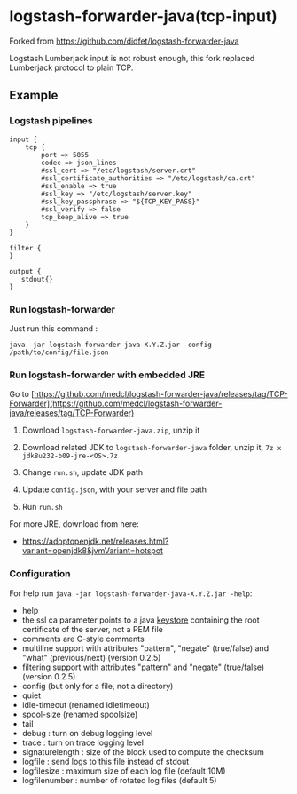 # logstash-forwarder-java(tcp-input)

Forked from https://github.com/didfet/logstash-forwarder-java

Logstash Lumberjack input is not robust enough, this fork replaced Lumberjack protocol to plain TCP.

## Example

### Logstash pipelines

```
input {
    tcp {
        port => 5055
        codec => json_lines
        #ssl_cert => "/etc/logstash/server.crt"
        #ssl_certificate_authorities => "/etc/logstash/ca.crt"
        #ssl_enable => true
        #ssl_key => "/etc/logstash/server.key"
        #ssl_key_passphrase => "${TCP_KEY_PASS}"
        #ssl_verify => false
        tcp_keep_alive => true
    }
}

filter {
}

output {
   stdout{} 
}
```
### Run logstash-forwarder

Just run this command :

    java -jar logstash-forwarder-java-X.Y.Z.jar -config /path/to/config/file.json

### Run logstash-forwarder with embedded JRE

Go to [https://github.com/medcl/logstash-forwarder-java/releases/tag/TCP-Forwarder](https://github.com/medcl/logstash-forwarder-java/releases/tag/TCP-Forwarder)

1. Download `logstash-forwarder-java.zip`, unzip it

2. Download related JDK to `logstash-forwarder-java` folder, unzip it, `7z x jdk8u232-b09-jre-<OS>.7z`

3. Change `run.sh`, update JDK path

4. Update `config.json`, with your server and file path

5. Run `run.sh`

For more JRE, download from here:

- https://adoptopenjdk.net/releases.html?variant=openjdk8&jvmVariant=hotspot

### Configuration

For help run `java -jar logstash-forwarder-java-X.Y.Z.jar -help`:

  - help
  - the ssl ca parameter points to a java [keystore](https://github.com/didfet/logstash-forwarder-java/blob/master/HOWTO-KEYSTORE.md) containing the root certificate of the server, not a PEM file
  - comments are C-style comments
  - multiline support with attributes "pattern", "negate" (true/false) and "what" (previous/next) (version 0.2.5)
  - filtering support with attributes "pattern" and "negate" (true/false) (version 0.2.5)
  - config (but only for a file, not a directory)
  - quiet
  - idle-timeout (renamed idletimeout)
  - spool-size (renamed spoolsize)
  - tail
  - debug : turn on debug logging level
  - trace : turn on trace logging level
  - signaturelength : size of the block used to compute the checksum
  - logfile : send logs to this file instead of stdout
  - logfilesize : maximum size of each log file (default 10M)
  - logfilenumber : number of rotated log files (default 5)

